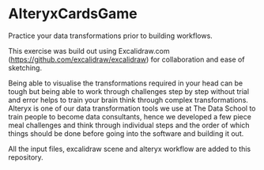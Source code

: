 # AlteryxCardsGame
Practice your data transformations prior to building workflows.

This exercise was build out using Excalidraw.com (https://github.com/excalidraw/excalidraw) for collaboration and ease of sketching.

Being able to visualise the transformations required in your head can be tough but being able to work through challenges step by step without trial and error helps to train your brain think through complex transformations.
Alteryx is one of our data transformation tools we use at The Data School to train people to become data consultants, hence we developed a few piece meal challenges and think through individual steps and the order of which things should be done before going into the software and building it out.

All the input files, excalidraw scene and alteryx workflow are added to this repository.
